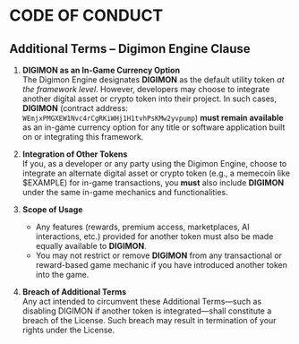 # CODE OF CONDUCT

## Additional Terms – Digimon Engine Clause

1. **DIGIMON as an In-Game Currency Option**  
   The Digimon Engine designates **DIGIMON** as the default utility token *at the framework level*. However, developers may choose to integrate another digital asset or crypto token into their project. In such cases, **DIGIMON** (contract address: `WEmjxPMGXEW1Nvc4rCgRKiWHj1H1tvhPsKMw2yvpump`) **must remain available** as an in-game currency option for any title or software application built on or integrating this framework.

2. **Integration of Other Tokens**  
   If you, as a developer or any party using the Digimon Engine, choose to integrate an alternate digital asset or crypto token (e.g., a memecoin like $EXAMPLE) for in-game transactions, you **must** also include **DIGIMON** under the same in-game mechanics and functionalities.

3. **Scope of Usage**  
   - Any features (rewards, premium access, marketplaces, AI interactions, etc.) provided for another token must also be made equally available to **DIGIMON**.  
   - You may not restrict or remove **DIGIMON** from any transactional or reward-based game mechanic if you have introduced another token into the game.

4. **Breach of Additional Terms**  
   Any act intended to circumvent these Additional Terms—such as disabling DIGIMON if another token is integrated—shall constitute a breach of the License. Such breach may result in termination of your rights under the License.
